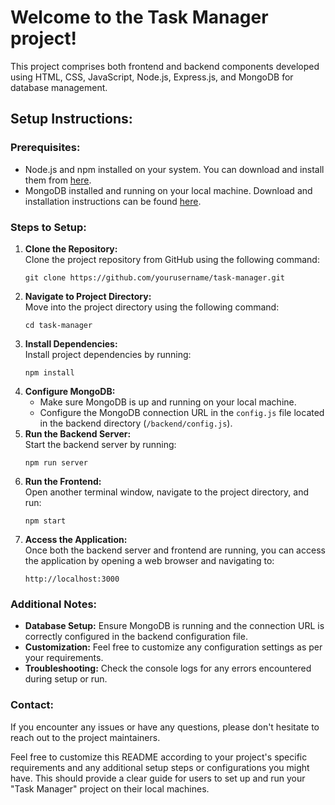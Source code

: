 <!DOCTYPE html>
<html lang="en">
<head>
<meta charset="UTF-8">
<meta name="viewport" content="width=device-width, initial-scale=1.0">
</head>
<body>

<h1>Welcome to the Task Manager project!</h1>
<p>This project comprises both frontend and backend components developed using HTML, CSS, JavaScript, Node.js, Express.js, and MongoDB for database management.</p>

<h2>Setup Instructions:</h2>

<h3>Prerequisites:</h3>
<ul>
  <li>Node.js and npm installed on your system. You can download and install them from <a href="https://nodejs.org/">here</a>.</li>
  <li>MongoDB installed and running on your local machine. Download and installation instructions can be found <a href="https://www.mongodb.com/try/download/community">here</a>.</li>
</ul>

<h3>Steps to Setup:</h3>
<ol>
  <li><strong>Clone the Repository:</strong><br>
      Clone the project repository from GitHub using the following command:</li>
  <pre><code>git clone https://github.com/yourusername/task-manager.git</code></pre>

  <li><strong>Navigate to Project Directory:</strong><br>
      Move into the project directory using the following command:</li>
  <pre><code>cd task-manager</code></pre>

  <li><strong>Install Dependencies:</strong><br>
      Install project dependencies by running:</li>
  <pre><code>npm install</code></pre>

  <li><strong>Configure MongoDB:</strong><br>
      <ul>
        <li>Make sure MongoDB is up and running on your local machine.</li>
        <li>Configure the MongoDB connection URL in the <code>config.js</code> file located in the backend directory (<code>/backend/config.js</code>).</li>
      </ul>
  </li>

  <li><strong>Run the Backend Server:</strong><br>
      Start the backend server by running:</li>
  <pre><code>npm run server</code></pre>

  <li><strong>Run the Frontend:</strong><br>
      Open another terminal window, navigate to the project directory, and run:</li>
  <pre><code>npm start</code></pre>

  <li><strong>Access the Application:</strong><br>
      Once both the backend server and frontend are running, you can access the application by opening a web browser and navigating to:</li>
  <pre><code>http://localhost:3000</code></pre>
</ol>

<h3>Additional Notes:</h3>
<ul>
  <li><strong>Database Setup:</strong> Ensure MongoDB is running and the connection URL is correctly configured in the backend configuration file.</li>
  <li><strong>Customization:</strong> Feel free to customize any configuration settings as per your requirements.</li>
  <li><strong>Troubleshooting:</strong> Check the console logs for any errors encountered during setup or run.</li>
</ul>

<h3>Contact:</h3>
<p>If you encounter any issues or have any questions, please don't hesitate to reach out to the project maintainers.</p>

<p>Feel free to customize this README according to your project's specific requirements and any additional setup steps or configurations you might have. This should provide a clear guide for users to set up and run your "Task Manager" project on their local machines.</p>

</body>
</html>

